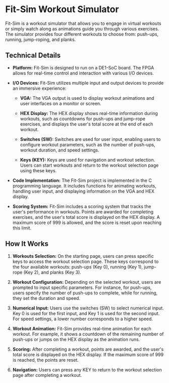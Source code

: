 # Fit-Sim Workout Simulator

Fit-Sim is a workout simulator that allows you to engage in virtual workouts or simply watch along as animations guide you through various exercises. The simulator provides four different workouts to choose from: push-ups, running, jump-roping, and planks.

## Technical Details

- **Platform:** Fit-Sim is designed to run on a DE1-SoC board. The FPGA allows for real-time control and interaction with various I/O devices.

- **I/O Devices:** Fit-Sim utilizes multiple input and output devices to provide an immersive experience:

  - **VGA:** The VGA output is used to display workout animations and user interfaces on a monitor or screen.

  - **HEX Display:** The HEX display shows real-time information during workouts, such as countdowns for push-ups and jump-rope exercises, and displays the user's total score at the end of each workout.

  - **Switches (SW):** Switches are used for user input, enabling users to configure workout parameters, such as the number of push-ups, workout duration, and speed settings.

  - **Keys (KEY):** Keys are used for navigation and workout selection. Users can start workouts and return to the workout selection page using these keys.

- **Code Implementation:** The Fit-Sim project is implemented in the C programming language. It includes functions for animating workouts, handling user input, and displaying information on the VGA and HEX display.

- **Scoring System:** Fit-Sim includes a scoring system that tracks the user's performance in workouts. Points are awarded for completing exercises, and the user's total score is displayed on the HEX display. A maximum score of 999 is allowed, and the score is reset upon reaching this limit.

 ## How It Works

1. **Workouts Selection:** On the starting page, users can press specific keys to access the workout selection page. These keys correspond to the four available workouts: push-ups (Key 0), running (Key 1), jump-rope (Key 2), and planks (Key 3).

2. **Workout Configuration:** Depending on the selected workout, users are prompted to input specific parameters. For instance, for push-ups, users specify the number of push-ups to complete, while for running, they set the duration and speed.

3. **Numerical Input:** Users use the switches (SW) to select numerical input. Key 0 is used for the first input, and Key 1 is used for the second input. For speed settings, a lower number corresponds to a higher speed.

4. **Workout Animation:** Fit-Sim provides real-time animation for each workout. For example, it shows a countdown of the remaining number of push-ups or jumps on the HEX display as the animation runs.

5. **Scoring:** After completing a workout, points are awarded, and the user's total score is displayed on the HEX display. If the maximum score of 999 is reached, the points are reset.

6. **Navigation:** Users can press any KEY to return to the workout selection page after completing a workout.


